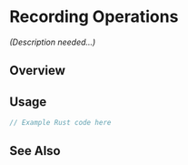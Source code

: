 # Recording Operations

*(Description needed...)*

## Overview

## Usage

```rust
// Example Rust code here
```

## See Also

